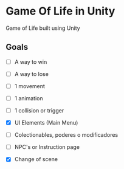 # Game Of Life in Unity

Game of Life built using Unity

## Goals

- [ ] A way to win
- [ ] A way to lose
- [ ] 1 movement
- [ ] 1 animation
- [ ] 1 collision or trigger
- [x] UI Elements (Main Menu)
- [ ] Colectionables, poderes o modificadores
- [ ] NPC's or Instruction page
- [x] Change of scene


